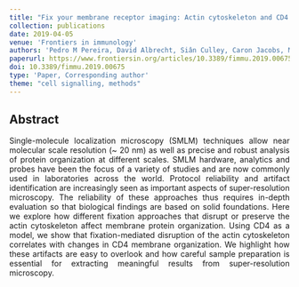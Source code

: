 ```yaml
---
title: "Fix your membrane receptor imaging: Actin cytoskeleton and CD4 membrane organization disruption by chemical fixation"
collection: publications
date: 2019-04-05
venue: 'Frontiers in immunology'
authors: 'Pedro M Pereira, David Albrecht, Siân Culley, Caron Jacobs, Mark Marsh, Jason Mercer, Ricardo Henriques'
paperurl: https://www.frontiersin.org/articles/10.3389/fimmu.2019.00675/full?report=reader
doi: 10.3389/fimmu.2019.00675
type: 'Paper, Corresponding author'
theme: "cell signalling, methods"
---
```


<h2> Abstract </h2>
<p align= "justify">
Single-molecule localization microscopy (SMLM) techniques allow near molecular scale resolution (~ 20 nm) as well as precise and robust analysis of protein organization at different scales. SMLM hardware, analytics and probes have been the focus of a variety of studies and are now commonly used in laboratories across the world. Protocol reliability and artifact identification are increasingly seen as important aspects of super-resolution microscopy. The reliability of these approaches thus requires in-depth evaluation so that biological findings are based on solid foundations. Here we explore how different fixation approaches that disrupt or preserve the actin cytoskeleton affect membrane protein organization. Using CD4 as a model, we show that fixation-mediated disruption of the actin cytoskeleton correlates with changes in CD4 membrane organization. We highlight how these artifacts are easy to overlook and how careful sample preparation is essential for extracting meaningful results from super-resolution microscopy.
